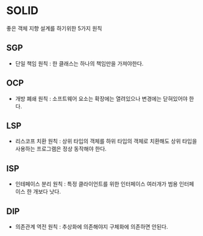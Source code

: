 # SOLID

좋은 객체 지향 설계를 하기위한 5가지 원칙

<h2>SGP</h2>

* 단일 책임 원칙 : 한 클래스는 하나의 책임만을 가져야한다.

<h2>OCP</h2>

* 개방 폐쇄 원칙 : 소프트웨어 요소는 확장에는 열려있으나 변경에는 닫혀있어야 한다.

<h2>LSP</h2>

* 리스코프 치환 원칙 : 상위 타입의 객체를 하위 타입의 객체로 치환해도 상위 타입을 사용하는 프로그램은 정상 동작해야 한다.

<h2>ISP</h2>

* 인테페이스 분리 원칙 : 특정 클라이언트를 위한 인터페이스 여러개가 범용 인터페이스 한 개보다 낫다.

<h2>DIP</h2>

* 의존관계 역전 원칙 : 추상화에 의존해야지 구체화에 의존하면 안된다.
